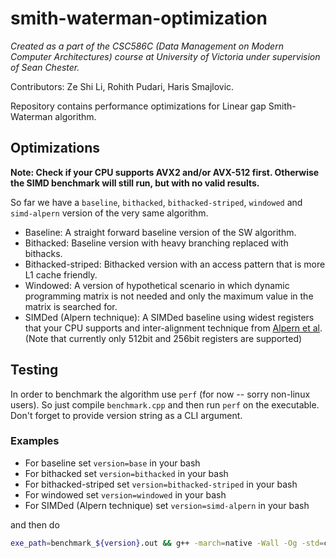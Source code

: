 # smith-waterman-optimization
_Created as a part of the CSC586C (Data Management on Modern Computer Architectures) course at University of Victoria under supervision of Sean Chester._

Contributors: Ze Shi Li, Rohith Pudari, Haris Smajlovic.

Repository contains performance optimizations for Linear gap Smith-Waterman algorithm.

## Optimizations

**Note: Check if your CPU supports AVX2 and/or AVX-512 first. Otherwise the SIMD benchmark will still run, but with no valid results.**

So far we have a `baseline`, `bithacked`, `bithacked-striped`, `windowed` and `simd-alpern` version of the very same algorithm.
- Baseline: A straight forward baseline version of the SW algorithm.
- Bithacked: Baseline version with heavy branching replaced with bithacks.
- Bithacked-striped: Bithacked version with an access pattern that is more L1 cache friendly.
- Windowed: A version of hypothetical scenario in which dynamic programming matrix is not needed and only the maximum value in the matrix is searched for.
- SIMDed (Alpern technique): A SIMDed baseline using widest registers that your CPU supports and inter-alignment technique from [Alpern et al](https://dl.acm.org/doi/10.1145/224170.224222). (Note that currently only 512bit and 256bit registers are supported) 

## Testing
In order to benchmark the algorithm use `perf` (for now -- sorry non-linux users). So just compile `benchmark.cpp` and then run `perf` on the executable. Don't forget to provide version string as a CLI argument.

### Examples
- For baseline set `version=base` in your bash
- For bithacked set `version=bithacked` in your bash
- For bithacked-striped set `version=bithacked-striped` in your bash
- For windowed set `version=windowed` in your bash
- For SIMDed (Alpern technique) set `version=simd-alpern` in your bash

and then do
```bash
exe_path=benchmark_${version}.out && g++ -march=native -Wall -Og -std=c++17 -o $exe_path benchmark.cpp && perf stat -e cycles:u,instructions:u ./$exe_path $version
```
